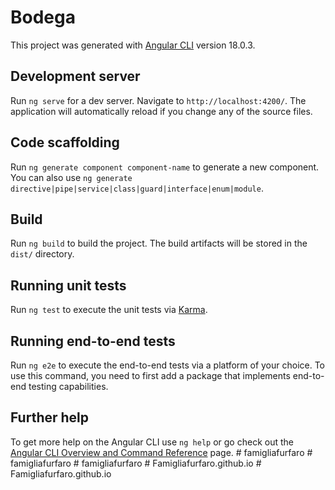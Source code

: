 # Bodega

This project was generated with [Angular CLI](https://github.com/angular/angular-cli) version 18.0.3.

## Development server

Run `ng serve` for a dev server. Navigate to `http://localhost:4200/`. The application will automatically reload if you change any of the source files.

## Code scaffolding

Run `ng generate component component-name` to generate a new component. You can also use `ng generate directive|pipe|service|class|guard|interface|enum|module`.

## Build

Run `ng build` to build the project. The build artifacts will be stored in the `dist/` directory.

## Running unit tests

Run `ng test` to execute the unit tests via [Karma](https://karma-runner.github.io).

## Running end-to-end tests

Run `ng e2e` to execute the end-to-end tests via a platform of your choice. To use this command, you need to first add a package that implements end-to-end testing capabilities.

## Further help

To get more help on the Angular CLI use `ng help` or go check out the [Angular CLI Overview and Command Reference](https://angular.dev/tools/cli) page.
#   f a m i g l i a f u r f a r o  
 #   f a m i g l i a f u r f a r o  
 #   f a m i g l i a f u r f a r o  
 #   F a m i g l i a f u r f a r o . g i t h u b . i o  
 #   F a m i g l i a f u r f a r o . g i t h u b . i o  
 